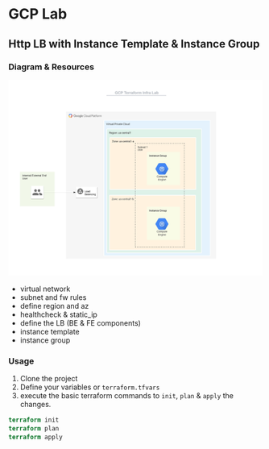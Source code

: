 # GCP Lab
## Http LB with Instance Template & Instance Group

### Diagram & Resources

![Image description](image/tf_lb_lab.jpeg)

* virtual network
* subnet and fw rules
* define region and az
* healthcheck & static_ip
* define the LB (BE & FE components)
* instance template
* instance group

### Usage

1. Clone the project
2. Define your variables or `terraform.tfvars`
3. execute the basic terraform commands to `init`, `plan` & `apply` the changes.
```terraform
terraform init
terraform plan
terraform apply
```
